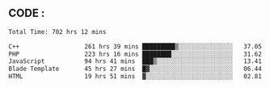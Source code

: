 ## CODE :
<!--START_SECTION:waka-->

```txt
Total Time: 702 hrs 12 mins

C++                  261 hrs 39 mins █████████▒░░░░░░░░░░░░░░░   37.05 %
PHP                  223 hrs 16 mins ████████░░░░░░░░░░░░░░░░░   31.62 %
JavaScript           94 hrs 41 mins  ███▒░░░░░░░░░░░░░░░░░░░░░   13.41 %
Blade Template       45 hrs 27 mins  █▓░░░░░░░░░░░░░░░░░░░░░░░   06.44 %
HTML                 19 hrs 51 mins  ▓░░░░░░░░░░░░░░░░░░░░░░░░   02.81 %
```

<!--END_SECTION:waka-->
